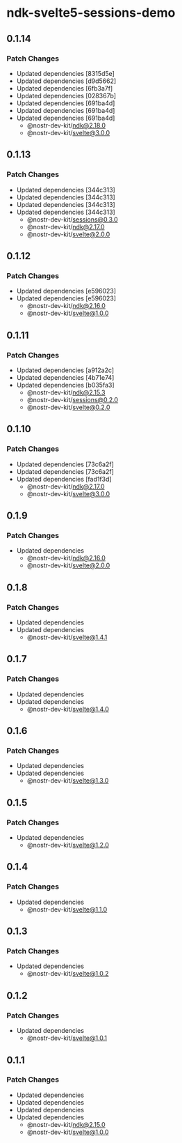 # ndk-svelte5-sessions-demo

## 0.1.14

### Patch Changes

- Updated dependencies [8315d5e]
- Updated dependencies [d9d5662]
- Updated dependencies [6fb3a7f]
- Updated dependencies [028367b]
- Updated dependencies [691ba4d]
- Updated dependencies [691ba4d]
- Updated dependencies [691ba4d]
    - @nostr-dev-kit/ndk@2.18.0
    - @nostr-dev-kit/svelte@3.0.0

## 0.1.13

### Patch Changes

- Updated dependencies [344c313]
- Updated dependencies [344c313]
- Updated dependencies [344c313]
- Updated dependencies [344c313]
    - @nostr-dev-kit/sessions@0.3.0
    - @nostr-dev-kit/ndk@2.17.0
    - @nostr-dev-kit/svelte@2.0.0

## 0.1.12

### Patch Changes

- Updated dependencies [e596023]
- Updated dependencies [e596023]
    - @nostr-dev-kit/ndk@2.16.0
    - @nostr-dev-kit/svelte@1.0.0

## 0.1.11

### Patch Changes

- Updated dependencies [a912a2c]
- Updated dependencies [4b71e74]
- Updated dependencies [b035fa3]
    - @nostr-dev-kit/ndk@2.15.3
    - @nostr-dev-kit/sessions@0.2.0
    - @nostr-dev-kit/svelte@0.2.0

## 0.1.10

### Patch Changes

- Updated dependencies [73c6a2f]
- Updated dependencies [73c6a2f]
- Updated dependencies [fad1f3d]
    - @nostr-dev-kit/ndk@2.17.0
    - @nostr-dev-kit/svelte@3.0.0

## 0.1.9

### Patch Changes

- Updated dependencies
    - @nostr-dev-kit/ndk@2.16.0
    - @nostr-dev-kit/svelte@2.0.0

## 0.1.8

### Patch Changes

- Updated dependencies
- Updated dependencies
    - @nostr-dev-kit/svelte@1.4.1

## 0.1.7

### Patch Changes

- Updated dependencies
- Updated dependencies
    - @nostr-dev-kit/svelte@1.4.0

## 0.1.6

### Patch Changes

- Updated dependencies
- Updated dependencies
    - @nostr-dev-kit/svelte@1.3.0

## 0.1.5

### Patch Changes

- Updated dependencies
    - @nostr-dev-kit/svelte@1.2.0

## 0.1.4

### Patch Changes

- Updated dependencies
    - @nostr-dev-kit/svelte@1.1.0

## 0.1.3

### Patch Changes

- Updated dependencies
    - @nostr-dev-kit/svelte@1.0.2

## 0.1.2

### Patch Changes

- Updated dependencies
    - @nostr-dev-kit/svelte@1.0.1

## 0.1.1

### Patch Changes

- Updated dependencies
- Updated dependencies
- Updated dependencies
- Updated dependencies
    - @nostr-dev-kit/ndk@2.15.0
    - @nostr-dev-kit/svelte@1.0.0

